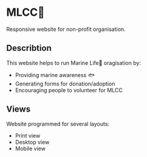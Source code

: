 # MLCC:dolphin:
Responsive website for non-profit organisation.

## Describtion
This website helps to run Marine Life:whale2: oragisation by:
* Providing marine awareness :fish:
* Generating forms for donation/adoption
* Encouraging people to volunteer for MLCC

## Views
Website programmed for several layouts:
* Print view
* Desktop view
* Mobile view
